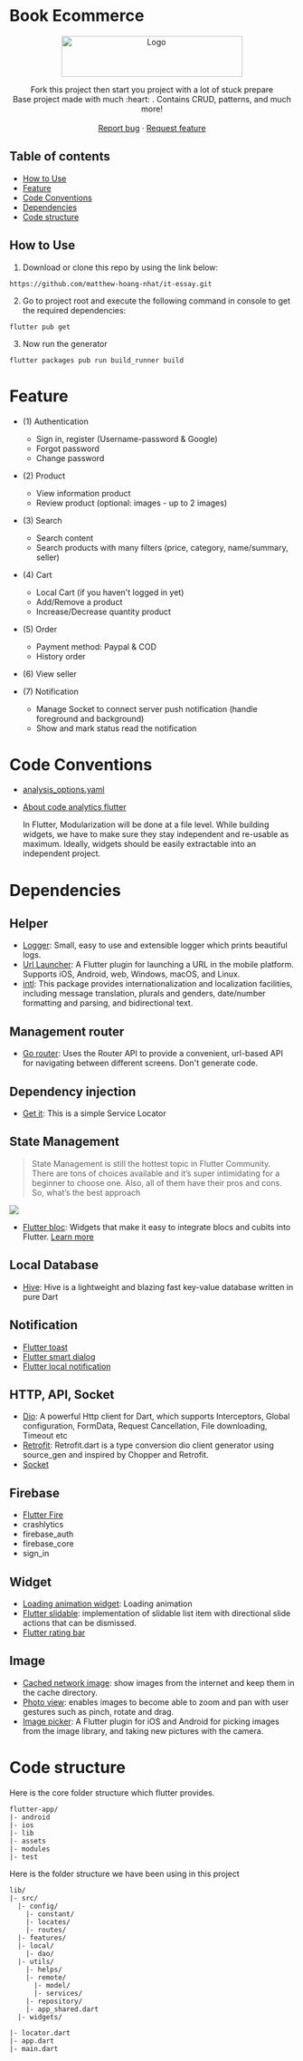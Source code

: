 # Book Ecommerce

<p align="center">
  <a href="https://flutter.io/">
    <img src="https://storage.googleapis.com/cms-storage-bucket/ec64036b4eacc9f3fd73.svg" alt="Logo" width=320 height=72>
  </a>

  <!-- <h3 align="center">Book Ecommerce</h3> -->

  <p align="center">
    Fork this project then start you project with a lot of stuck prepare
    <br>
    Base project made with much  :heart: . Contains CRUD, patterns, and much more!
    <br>
    <br>
    <a href="https://github.com/matthew-hoang-nhat/it-essay/issues/new">Report bug</a>
    ·
    <a href="https://github.com/matthew-hoang-nhat/it-essay/issues/new">Request feature</a>
  </p>
</p>

## Table of contents

- [How to Use](#how-to-use)
- [Feature](#feature)
- [Code Conventions](#code-conventions)
- [Dependencies](#dependencies)
- [Code structure](#code-structure)

## How to Use 

1. Download or clone this repo by using the link below:
  ```
  https://github.com/matthew-hoang-nhat/it-essay.git
  ```
2. Go to project root and execute the following command in console to get the required dependencies: 

  ```
  flutter pub get 
  ```
3. Now run the generator
  ```
  flutter packages pub run build_runner build
  ```

# Feature
- (1) Authentication
  + Sign in, register (Username-password & Google)
  + Forgot password
  + Change password
- (2) Product
  + View information product
  + Review product (optional: images - up to 2 images)
  
- (3) Search
  + Search content
  + Search products with many filters (price, category, name/summary, seller)

- (4) Cart
  + Local Cart (if you haven't logged in yet)
  + Add/Remove a product
  + Increase/Decrease quantity product

- (5) Order
  + Payment method: Paypal & COD
  + History order

- (6) View seller

- (7) Notification
  + Manage Socket to connect server push notification (handle foreground and background)
  + Show and mark status read the notification
  


# Code Conventions
- [analysis_options.yaml](analysis_options.yaml)
- [About code analytics flutter](https://medium.com/flutter-community/effective-code-in-your-flutter-app-from-the-beginning-e597444e1273)

  In Flutter, Modularization will be done at a file level. While building widgets, we have to make sure they stay independent and re-usable as maximum. Ideally, widgets should be easily extractable into an independent project.


# Dependencies

## Helper
- [Logger](https://pub.dev/packages/logger): Small, easy to use and extensible logger which prints beautiful logs.
- [Url Launcher](https://pub.dev/packages/url_launcher): A Flutter plugin for launching a URL in the mobile platform. Supports iOS, Android, web, Windows, macOS, and Linux.
- [intl](https://pub.dev/packages/intl): This package provides internationalization and localization facilities, including message translation, plurals and genders, date/number formatting and parsing, and bidirectional text.

## Management router
- [Go router](https://pub.dev/packages/go_router): Uses the Router API to provide a convenient, url-based API for navigating between different screens. Don't generate code.

## Dependency injection
- [Get it](https://pub.dev/packages/get_it): This is a simple Service Locator

## State Management
  > State Management is still the hottest topic in Flutter Community. There are tons of choices available and it’s super intimidating for a beginner to choose one. Also, all of them have their pros and cons. So, what’s the best approach

![](resources/images/state.png) 
- [Flutter bloc](https://pub.dev/packages/flutter_bloc): Widgets that make it easy to integrate blocs and cubits into Flutter. [Learn more](https://bloclibrary.dev/#/) 

## Local Database
- [Hive](https://pub.dev/packages/hive): Hive is a lightweight and blazing fast key-value database written in pure Dart

## Notification
- [Flutter toast](https://pub.dev/packages/fluttertoast)
- [Flutter smart dialog](https://pub.dev/packages/flutter_smart_dialog)
- [Flutter local notification](https://pub.dev/packages/flutter_local_notifications)

## HTTP, API, Socket
- [Dio](https://pub.dev/packages/dio): A powerful Http client for Dart, which supports Interceptors, Global configuration, FormData, Request Cancellation, File downloading, Timeout etc
- [Retrofit](https://pub.dev/packages/retrofit): Retrofit.dart is a type conversion dio client generator using source_gen and inspired by Chopper and Retrofit.
- [Socket](https://pub.dev/packages/socket_io_client)

## Firebase
- [Flutter Fire](https://firebase.flutter.dev/)
- crashlytics
- firebase_auth
- firebase_core
- sign_in

## Widget
- [Loading animation widget](https://pub.dev/packages/loading_animation_widget): Loading animation
- [Flutter slidable](https://pub.dev/packages/flutter_slidable): implementation of slidable list item with directional slide actions that can be dismissed.
- [Flutter rating bar](https://pub.dev/packages/flutter_rating_bar)

## Image
- [Cached network image](https://pub.dev/packages/cached_network_image): show images from the internet and keep them in the cache directory.
- [Photo view](https://pub.dev/packages/photo_view): enables images to become able to zoom and pan with user gestures such as pinch, rotate and drag.
- [Image picker](https://pub.dev/packages/image_picker): A Flutter plugin for iOS and Android for picking images from the image library, and taking new pictures with the camera.



# Code structure
Here is the core folder structure which flutter provides.
```
flutter-app/
|- android
|- ios
|- lib
|- assets
|- modules
|- test
```
Here is the folder structure we have been using in this project

```
lib/
|- src/
  |- config/
    |- constant/
    |- locates/
    |- routes/
  |- features/
  |- local/
    |- dao/
  |- utils/
    |- helps/
    |- remote/
      |- model/
      |- services/
    |- repository/
    |- app_shared.dart
  |- widgets/

|- locator.dart
|- app.dart
|- main.dart
```

